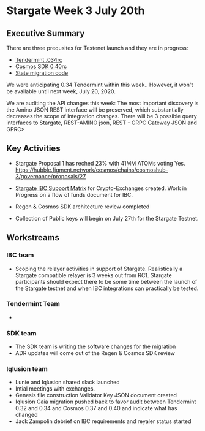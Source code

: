 # Stargate Week  3 July 20th

## Executive Summary
There are three prequsites for Testenet launch and they are in progress:
* [Tendermint .034rc](https://github.com/tendermint/tendermint/milestone/27)
* [Cosmos SDK 0.40rc](https://github.com/cosmos/cosmos-sdk/milestone/25)
* [State migration code](https://github.com/cosmos/cosmos-sdk/issues/5917)

We were anticipating 0.34 Tendermint within this week.. However, it won't be available until next week, July 20, 2020.

We are auditing the API changes this week: The most important discovery is the Amino JSON REST interface will be preserved, which substantially decreases the scope of integration changes. There will be 3 possible query interfaces to Stargate, REST-AMINO json, REST - GRPC Gateway JSON and GPRC>


## Key Activities
* Stargate Proposal 1 has reched 23% with 41MM ATOMs voting Yes. https://hubble.figment.network/cosmos/chains/cosmoshub-3/governance/proposals/27


* [Stargate IBC Support Matrix](https://github.com/cosmosdevs/stargate/pull/7) for Crypto-Exchanges created. Work in Progress on a flow of funds document for IBC.

* Regen & Cosmos SDK architecture review completed

* Collection of Public keys will begin on July 27th for the Stargate Testnet.


## Workstreams

### IBC team
* Scoping the relayer activities in support of Stargate. Realistically a Stargate compatible relayer is 3 weeks out from RC1. Stargate participants should expect there to be some time between the launch of the Stargate testnet and when IBC integrations can practically be tested. 

### Tendermint Team
* 

### SDK team
* The SDK team is writing the software changes for the migration
* ADR updates will come out of the Regen & Cosmos SDK review



### Iqlusion team
* Lunie and Iqlusion shared slack launched
* Intial meetings with exchanges.
* Genesis file construction Validator Key JSON document created
* Iqlusion Gaia migration pushed back to favor audit between Tendermint 0.32 and 0.34 and Cosmos 0.37 and 0.40 and indicate what has changed
* Jack Zampolin debrief on IBC requirements and reyaler status started
